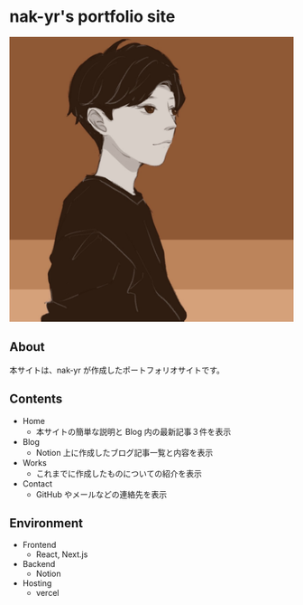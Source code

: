 # nak-yr's portfolio site

![アバター画像](public/myavatar.png)

## About

本サイトは、nak-yr が作成したポートフォリオサイトです。

## Contents

- Home
  - 本サイトの簡単な説明と Blog 内の最新記事３件を表示
- Blog
  - Notion 上に作成したブログ記事一覧と内容を表示
- Works
  - これまでに作成したものについての紹介を表示
- Contact
  - GitHub やメールなどの連絡先を表示

## Environment

- Frontend
  - React, Next.js
- Backend
  - Notion
- Hosting
  - vercel
